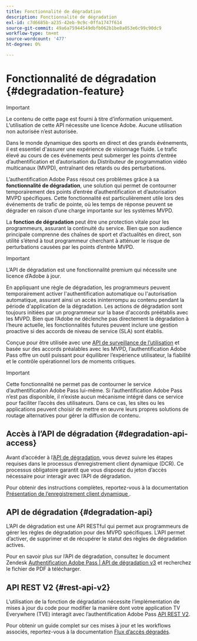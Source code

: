 ```yaml
---
title: Fonctionnalité de dégradation
description: Fonctionnalité de dégradation
exl-id: c7d6685b-a235-42eb-9c9c-0ffa1747f614
source-git-commit: 49a6a75944549dbfb062b1be8a053e6c99c90dc9
workflow-type: tm+mt
source-wordcount: '477'
ht-degree: 0%

---
```


# Fonctionnalité de dégradation {#degradation-feature}

>[!IMPORTANT]
>
> Le contenu de cette page est fourni à titre d’information uniquement. L’utilisation de cette API nécessite une licence Adobe. Aucune utilisation non autorisée n’est autorisée.

Dans le monde dynamique des sports en direct et des grands événements, il est essentiel d&#39;assurer une expérience de visionnage fluide. Le trafic élevé au cours de ces événements peut submerger les points d’entrée d’authentification et d’autorisation du Distributeur de programmation vidéo multicanaux (MVPD), entraînant des retards ou des perturbations.

L’authentification Adobe Pass résout ces problèmes grâce à sa **fonctionnalité de dégradation**, une solution qui permet de contourner temporairement des points d’entrée d’authentification et d’autorisation MVPD spécifiques. Cette fonctionnalité est particulièrement utile lors des événements de trafic de pointe, où les temps de réponse peuvent se dégrader en raison d’une charge importante sur les systèmes MVPD.

La **fonction de dégradation** peut être une protection vitale pour les programmeurs, assurant la continuité du service. Bien que son audience principale comprenne des chaînes de sport et d’actualités en direct, son utilité s’étend à tout programmeur cherchant à atténuer le risque de perturbations causées par les points d’entrée MVPD.

>[!IMPORTANT]
>
> L’API de dégradation est une fonctionnalité premium qui nécessite une licence d’Adobe à jour.

En appliquant une règle de dégradation, les programmeurs peuvent temporairement activer l&#39;authentification automatique ou l&#39;autorisation automatique, assurant ainsi un accès ininterrompu au contenu pendant la période d&#39;application de la dégradation. Les actions de dégradation sont toujours initiées par un programmeur sur la base d&#39;accords préétablis avec les MVPD. Bien que l’Adobe ne déclenche pas directement la dégradation à l’heure actuelle, les fonctionnalités futures peuvent inclure une gestion proactive si des accords de niveau de service (SLA) sont établis.

Conçue pour être utilisée avec une [API de surveillance de l’utilisation](/help/authentication/integration-guide-programmers/features-premium/esm/entitlement-service-monitoring-overview.md) et basée sur des accords préalables avec les MVPD, l’authentification Adobe Pass offre un outil puissant pour équilibrer l’expérience utilisateur, la fiabilité et le contrôle opérationnel lors de moments critiques.

>[!IMPORTANT]
>
> Cette fonctionnalité ne permet pas de contourner le service d’authentification Adobe Pass lui-même. Si l’authentification Adobe Pass n’est pas disponible, il n’existe aucun mécanisme intégré dans ce service pour faciliter l’accès des utilisateurs. Dans ce cas, les sites ou les applications peuvent choisir de mettre en œuvre leurs propres solutions de routage alternatives pour gérer la diffusion de contenu.

## Accès à l’API de dégradation {#degradation-api-access}

Avant d’accéder à l’[API de dégradation](#degradation-api), vous devez suivre les étapes requises dans le processus d’enregistrement client dynamique (DCR). Ce processus obligatoire garantit que vous disposez du jeton d’accès nécessaire pour interagir avec l’API de dégradation.

Pour obtenir des instructions complètes, reportez-vous à la documentation [&#x200B; Présentation de l’enregistrement client dynamique &#x200B;](/help/authentication/integration-guide-programmers/rest-apis/rest-api-dcr/dynamic-client-registration-overview.md).

## API de dégradation {#degradation-api}

L’API de dégradation est une API RESTful qui permet aux programmeurs de gérer les règles de dégradation pour des MVPD spécifiques. L’API permet d’activer, de supprimer et de récupérer le statut des règles de dégradation actives.

Pour en savoir plus sur l’API de dégradation, consultez le document Zendesk [Authentification Adobe Pass | API de dégradation v3](https://tve.zendesk.com/hc/en-us/articles/33912526308372-Adobe-Pass-Authentication-Degradation-API-v3) et recherchez le fichier de PDF à télécharger.

## API REST V2 {#rest-api-v2}

L’utilisation de la fonction de dégradation nécessite l’implémentation de mises à jour du code pour modifier la manière dont votre application TV Everywhere (TVE) interagit avec l’authentification Adobe Pass [API REST V2](/help/authentication/integration-guide-programmers/rest-apis/rest-api-v2/rest-api-v2-overview.md).

Pour obtenir un guide complet sur ces mises à jour et les workflows associés, reportez-vous à la documentation [Flux d’accès dégradés](/help/authentication/integration-guide-programmers/rest-apis/rest-api-v2/flows/degraded-access-flows/rest-api-v2-access-degraded-flows.md).

